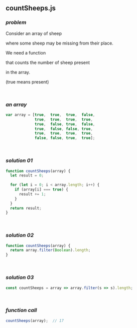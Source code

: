 ## countSheeps.js

### ***problem***

Consider an array of sheep

where some sheep may be missing from their place.

We need a function

that counts the number of sheep present

in the array.

(true means present)

<br>

### ***an array***

```javascript
var array = [true,  true,  true,  false,
             true,  true,  true,  true,
             true,  false, true,  false,
             true,  false, false, true,
             true,  true,  true,  true,
             false, false, true,  true];
```

<br>

### ***solution 01*** 

```javascript
function countSheeps(array) {
  let result = 0;
  
  for (let i = 0; i < array.length; i++) {
    if (array[i] === true) {
      result += 1;
    }
  }
  return result;
}
```

<br>

### ***solution 02*** 

```javascript
function countSheeps(array) {
  return array.filter(Boolean).length;
}
```

<br>

### ***solution 03***

```javascript
const countSheeps = array => array.filter(s => s).length;
```

<br>

### ***function call***

```javascript
countSheeps(array);  // 17
```

